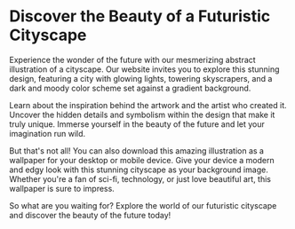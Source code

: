 <!--font:Poppins-->

# Discover the Beauty of a Futuristic Cityscape

Experience the wonder of the future with our mesmerizing abstract illustration of a cityscape. Our website invites you to explore this stunning design, featuring a city with glowing lights, towering skyscrapers, and a dark and moody color scheme set against a gradient background.

Learn about the inspiration behind the artwork and the artist who created it. Uncover the hidden details and symbolism within the design that make it truly unique. Immerse yourself in the beauty of the future and let your imagination run wild.

But that's not all! You can also download this amazing illustration as a wallpaper for your desktop or mobile device. Give your device a modern and edgy look with this stunning cityscape as your background image. Whether you're a fan of sci-fi, technology, or just love beautiful art, this wallpaper is sure to impress.

So what are you waiting for? Explore the world of our futuristic cityscape and discover the beauty of the future today!

<!--

Write me markdown content of website with wallpaper:

"A wallpaper featuring an abstract illustration of a futuristic cityscape, with glowing lights and a dark and moody color scheme, set against a gradient background."

The header of the page should not be copy of the text but rather a real content of the website which is using this wallpaper.


---


# Futuristic Cityscape Wallpaper

Welcome to our website featuring a stunning wallpaper of a futuristic cityscape. This abstract illustration showcases a mesmerizing view of a city with glowing lights, towering skyscrapers, and a dark and moody color scheme. The gradient background adds depth and dimension to the overall design, making it a perfect choice for your desktop or mobile device.

Feel free to download this wallpaper and use it as your background image to give your device a modern and edgy look. Whether you're a fan of sci-fi, technology, or just love beautiful art, this wallpaper is sure to impress.

So why wait? Download this amazing wallpaper now and enjoy the stunning view of a futuristic cityscape right on your device!


---


Heading should not include word "wallpaper". The website should not be about the wallpaper itself, wallpaper is just a related background, rewrite whole content.


---


# Welcome to our Futuristic Cityscape Website

Step into the future with our mesmerizing abstract illustration of a cityscape. Our website features a stunning design that showcases a futuristic city with glowing lights, towering skyscrapers, and a dark and moody color scheme set against a gradient background.

Explore our website and discover more about this captivating cityscape. Learn about the inspiration behind the artwork and the artist who created it. Discover the hidden details and symbolism within the design that make it truly unique.

But that's not all! You can also download this amazing illustration as a wallpaper for your desktop or mobile device. Give your device a modern and edgy look with this stunning cityscape as your background image. Whether you're a fan of sci-fi, technology, or just love beautiful art, this wallpaper is sure to impress.

So what are you waiting for? Dive into the world of our futuristic cityscape and experience the beauty of the future today!


---


Heading is too long, rewrite whole content.


---


# Futuristic Cityscape: Discover the Beauty of the Future

Step into a world of wonder with our mesmerizing abstract illustration of a futuristic cityscape. Our website invites you to explore this stunning design, featuring a city with glowing lights, towering skyscrapers, and a dark and moody color scheme set against a gradient background.

Discover the inspiration behind the artwork and learn about the artist who created it. Uncover the hidden details and symbolism within the design that make it truly unique. Immerse yourself in the beauty of the future and let your imagination run wild.

But that's not all! You can also download this amazing illustration as a wallpaper for your desktop or mobile device. Give your device a modern and edgy look with this stunning cityscape as your background image. Whether you're a fan of sci-fi, technology, or just love beautiful art, this wallpaper is sure to impress.

So what are you waiting for? Explore the world of our futuristic cityscape and experience the beauty of the future today!


---


Heading is too long, rewrite whole content.


---


# Discover the Beauty of a Futuristic Cityscape

Experience the wonder of the future with our mesmerizing abstract illustration of a cityscape. Our website invites you to explore this stunning design, featuring a city with glowing lights, towering skyscrapers, and a dark and moody color scheme set against a gradient background.

Learn about the inspiration behind the artwork and the artist who created it. Uncover the hidden details and symbolism within the design that make it truly unique. Immerse yourself in the beauty of the future and let your imagination run wild.

But that's not all! You can also download this amazing illustration as a wallpaper for your desktop or mobile device. Give your device a modern and edgy look with this stunning cityscape as your background image. Whether you're a fan of sci-fi, technology, or just love beautiful art, this wallpaper is sure to impress.

So what are you waiting for? Explore the world of our futuristic cityscape and discover the beauty of the future today!


---


Write me a Google font which is best fitting for the website.

Pick from the list:
- Orbitron
- Raleway
- Poppins
- IBM Plex Sans
- Open Sans
- Dancing Script
- Montserrat
- Playfair Display
- Barlow Condensed
- Inter
- Great Vibes
- Exo 2
- Lobster
- Roboto
- Futura
- Alegreya
- Lato


Write just the font name nothing else.


---


Poppins

-->
